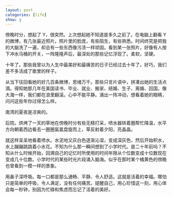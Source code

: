 ```yaml
---
layout: post
categories: [life]
show: y
---
```


傍晚时分，想起了 Y，很突然。上次想起她不知道是多久之前了。在电脑上翻看 Y 的微博，有几张最近照片。照片里的脸庞，有些陌生，有些熟悉。时间终究是把我的大脑洗了一遍，却总有一些东西像污渍一样顽固。看到某一张照片，好像有人按下冲水马桶的开关，一阵隆隆声后，最深处的那些记忆浮现了。柔软，坚硬。

十年了。那些我曾以为人生中最美好和最痛苦的日子已经过去十年了。好巧，我们差不多活成了歌里的样子。

从当下往回看她的好几百条微博，思绪万千。那些只言片语中，拼凑出她的生活点滴。得知她那几年在美国读书、毕业、就业、搬家、结婚、生子、离婚、回国。像大海一样，我们都在浪里翻滚。心中不能平静。涌出一阵冲动，想看着她的眼睛，问问这些年你过得怎么样。

南湾的夏夜是凉爽的。

后院。烘烤了一天的草地在傍晚时分有些无精打采，喷水器转着圈帮忙降温，水平方向朝着西边看去一圈圈氤氲盘旋而上，草反射着夕阳，亮晶晶。

就这样呆呆地看着喷水。水泥地又灰白色逐渐沁湿，变成深灰色，然后开始积水，水上蹦蹦跳跳着小水花。不知为什么那一瞬间想到了小学时代。是二十年前吗？不知从什么时候开始，回溯自己的记忆时所使用的时间年限从个位数变成十位数现在变成几十位数。小学时代的某些时光片段涌入脑海。似乎在那时某个橘黄色的傍晚也曾看到一模一样的景象。

用鼻子深呼吸。每一口都是那么通畅、平静、令人舒适。这就是活着的幸福。哪怕只是简单的呼吸，令人满足，没有任何痛苦。提醒自己，用心珍惜这一刻，用心体会每一秒钟，别因为忙碌和焦虑而忘记了活着的美好。